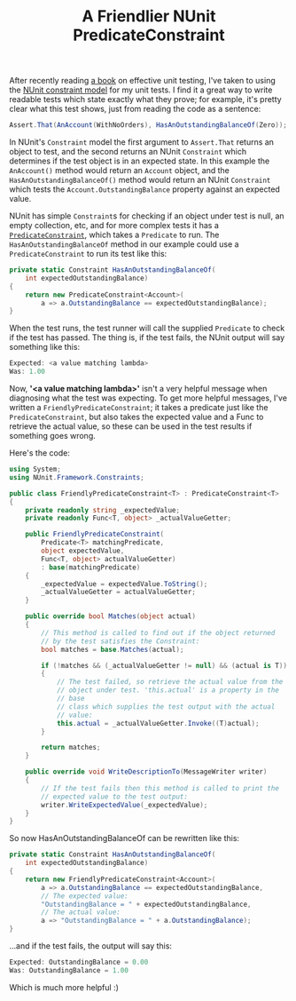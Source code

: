 ﻿---
layout: post
title: A Friendlier NUnit PredicateConstraint
excerpt: I've taken to using NUnit's constraint model for my unit tests, as I find it a great way to write readable tests which state exactly what they prove. NUnit has lots of built-in Constraints, but its PredicateConstraint doesn't return very helpful error messages; here's a friendlier version, which does.
tags: [C&#35;, Automated Testing]
---

After recently reading [a book](https://www.amazon.co.uk/Growing-Object-Oriented-Software-Guided-Signature/dp/0321503627) 
on effective unit testing, I've taken to using the 
[NUnit constraint model](https://www.nunit.org/index.php?p=constraintModel&r=2.4) for my unit tests. 
I find it a great way to write readable tests which state exactly what they prove; for example, it's 
pretty clear what this test shows, just from reading the code as a sentence:

```csharp
Assert.That(AnAccount(WithNoOrders), HasAnOutstandingBalanceOf(Zero));
```

In NUnit's `Constraint` model the first argument to `Assert.That` returns an object to test, and 
the second returns an NUnit `Constraint` which determines if the test object is in an expected state. 
In this example the `AnAccount()` method would return an `Account` object, and the 
`HasAnOutstandingBalanceOf()` method would return an NUnit `Constraint` which tests the 
`Account.OutstandingBalance` property against an expected value.

NUnit has simple `Constraint`s for checking if an object under test is null, an empty collection, etc, 
and for more complex tests it has a 
[`PredicateConstraint`](https://code.google.com/p/nunit4netce-and-silverlight/source/browse/trunk/NUnit-2.5.3.9345/nunit.framework/Constraints/PredicateConstraint.cs?spec=svn2&r=2), 
which takes a `Predicate` to run. The `HasAnOutstandingBalanceOf` method in our example could use 
a `PredicateConstraint` to run its test like this:

```csharp
private static Constraint HasAnOutstandingBalanceOf(
    int expectedOutstandingBalance)
{
    return new PredicateConstraint<Account>(
        a => a.OutstandingBalance == expectedOutstandingBalance);
}
```

When the test runs, the test runner will call the supplied `Predicate` to check if the test has 
passed. The thing is, if the test fails, the NUnit output will say something like this:

```csharp
Expected: <a value matching lambda>
Was: 1.00
```

Now, **'&lt;a value matching lambda&gt;'** isn't a very helpful message when diagnosing what the 
test was expecting. To get more helpful messages, I've written a `FriendlyPredicateConstraint`; 
it takes a predicate just like the `PredicateConstraint`, but also takes the expected value and 
a Func to retrieve the actual value, so these can be used in the test results if something goes wrong.

Here's the code:

```csharp
using System;
using NUnit.Framework.Constraints;

public class FriendlyPredicateConstraint<T> : PredicateConstraint<T>
{
    private readonly string _expectedValue;
    private readonly Func<T, object> _actualValueGetter;

    public FriendlyPredicateConstraint(
        Predicate<T> matchingPredicate,
        object expectedValue,
        Func<T, object> actualValueGetter)
        : base(matchingPredicate)
    {
        _expectedValue = expectedValue.ToString();
        _actualValueGetter = actualValueGetter;
    }

    public override bool Matches(object actual)
    {
        // This method is called to find out if the object returned 
        // by the test satisfies the Constraint:
        bool matches = base.Matches(actual);

        if (!matches && (_actualValueGetter != null) && (actual is T))
        {
            // The test failed, so retrieve the actual value from the 
            // object under test. 'this.actual' is a property in the 
            // base 
            // class which supplies the test output with the actual 
            // value:
            this.actual = _actualValueGetter.Invoke((T)actual);
        }

        return matches;
    }

    public override void WriteDescriptionTo(MessageWriter writer)
    {
        // If the test fails then this method is called to print the
        // expected value to the test output:
        writer.WriteExpectedValue(_expectedValue);
    }
}
```

So now HasAnOutstandingBalanceOf can be rewritten like this:

```csharp
private static Constraint HasAnOutstandingBalanceOf(
    int expectedOutstandingBalance)
{
    return new FriendlyPredicateConstraint<Account>(
        a => a.OutstandingBalance == expectedOutstandingBalance,
        // The expected value:
        "OutstandingBalance = " + expectedOutstandingBalance,
        // The actual value:
        a => "OutstandingBalance = " + a.OutstandingBalance);
}
```

...and if the test fails, the output will say this:

```csharp
Expected: OutstandingBalance = 0.00
Was: OutstandingBalance = 1.00
```

Which is much more helpful :)